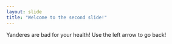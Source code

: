 ```yaml
---
layout: slide
title: "Welcome to the second slide!"
---
```

Yanderes are bad for your health!
Use the left arrow to go back!
